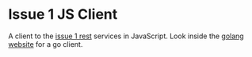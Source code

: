 # Issue 1 JS Client

A client to the [issue 1 rest](https://github.com/Yohe-Am/issue-1-REST) services in JavaScript. Look inside the [golang website](https://github.com/Yohe-Am/issue-1-REST) for a go client.
